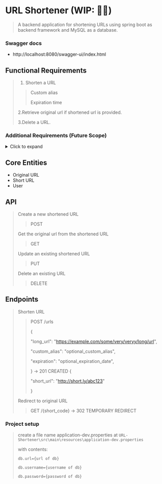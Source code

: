 # URL Shortener (WIP: 👷🔧)
> A backend application for shortening URLs using spring boot as backend framework
> and MySQL as a database.

### Swagger docs
- http://localhost:8080/swagger-ui/index.html


## Functional Requirements
> 1. Shorten a URL
>> Custom alias
>>
>> Expiration time
>
> 2.Retrieve original url if shortened url is provided.
>
> 3.Delete a URL.

### Additional Requirements (Future Scope)
<details>
<summary>Click to expand</summary>

1. User Authentication

2. Analytics on clicks

</details>

## Core Entities
- Original URL
- Short URL
- User

## API
> Create a new shortened URL
>> POST
>
> Get the original url from the shortened URL
>> GET
>
> Update an existing shortened URL
>> PUT
>
> Delete an existing URL
>> DELETE

## Endpoints
> Shorten URL
>> POST /urls
>>
>>{
>>
>>    "long_url": "https://example.com/some/very/veryy/long/url",
>>
>>    "custom_alias": "optional_custom_alias",
>>
>>    "expiration": "optional_expiration_date",
>>
>>}
>> -> 201 CREATED
>>{
>>
>>  "short_url": "http://short.ly/abc123"
>>
>>}
>
> Redirect to original URL
>> GET /{short_code}  -> 302 TEMPORARY REDIRECT

### Project setup
> create a file name application-dev.properties at `URL-Shortener\src\main\resources\application-dev.properties`
> 
> with contents:
> 
> `db.url={url of db}`
> 
> `db.username={username of db}`
> 
> `db.password={password of db}`

